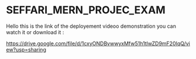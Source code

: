 ﻿# SEFFARI_MERN_PROJEC_EXAM
Hello this is the link of the deployement videoo demonstration you can watch it or download it :

https://drive.google.com/file/d/1cxyONDBvwwyxMfw51h1tlwZD9mF20IqQ/view?usp=sharing
